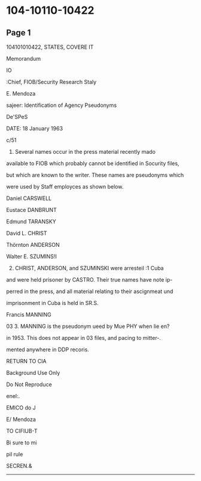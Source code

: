 # 104-10110-10422

## Page 1

104101010422, STATES, COVERE IT

Memorandum

IO

:Chief, FIOB/Security Research Staly

E. Mendoza

sajeer: Identification of Agency Pseudonyms

De'SPeS

DATE: 18 January 1963

c/51

1. Several names occur in the press material recently mado

available to FIOB which probably cannot be identified in Socurity files,

but which are known to the writer. These names are pseudonyms which

were used by Staff employces as shown below.

Daniel CARSWELL

Eustace DANBRUNT

Edmund TARANSKY

David L. CHRIST

Thörnton ANDERSON

Walter E. SZUMINS!I

2. CHRIST, ANDERSON, and SZUMINSKI were arresteil :1 Cuba

and were held prisoner by CASTRO. Their true names have note ip-

perred in the press, and all material relating to their ascignmeat und

imprisonment in Cuba is held in SR.S.

Francis MANNING

03 3. MANNING is the pseudonym ueed by Mue PHY when lie en?

in 1953. This does not appear in 03 files, and pacing to mitter-.

mented anywhere in DDP recoris.

RETURN TO CIA

Background Use Only

Do Not Reproduce

enel:.

EMICO do J

E/ Mendoza

TO CIFIUB-T

Bi sure to mi

pil rule

SECREN.&

---

